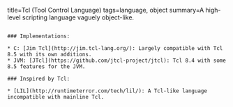 title=Tcl (Tool Control Language)
tags=language, object
summary=A high-level scripting language vaguely object-like.
~~~~~~

### Implementations:

* C: [Jim Tcl](http://jim.tcl-lang.org/): Largely compatible with Tcl 8.5 with its own additions.
* JVM: [JTcl](https://github.com/jtcl-project/jtcl): Tcl 8.4 with some 8.5 features for the JVM.

### Inspired by Tcl: 

* [LIL](http://runtimeterror.com/tech/lil/): A Tcl-like language incompatible with mainline Tcl.

